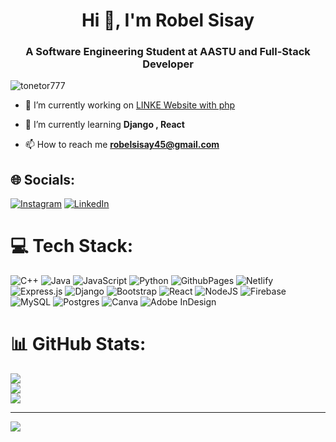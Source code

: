 <h1 align="center">Hi 👋, I'm Robel Sisay</h1>
<h3 align="center">A Software Engineering Student at AASTU and Full-Stack Developer</h3>

<p align="left"> <img src="https://komarev.com/ghpvc/?username=tonetor777&label=Profile%20views&color=0e75b6&style=flat" alt="tonetor777" /> </p>

- 🔭 I’m currently working on [LINKE Website with php](https://github.com/Tonetor777/Internet-Programming-Project)

- 🌱 I’m currently learning **Django , React**

- 📫 How to reach me **robelsisay45@gmail.com**


## 🌐 Socials:
[![Instagram](https://img.shields.io/badge/Instagram-%23E4405F.svg?logo=Instagram&logoColor=white)](https://instagram.com/tonetor777) [![LinkedIn](https://img.shields.io/badge/LinkedIn-%230077B5.svg?logo=linkedin&logoColor=white)](https://linkedin.com/in/robel-sisay-b81993225) 

# 💻 Tech Stack:
![C++](https://img.shields.io/badge/c++-%2300599C.svg?style=for-the-badge&logo=c%2B%2B&logoColor=white) ![Java](https://img.shields.io/badge/java-%23ED8B00.svg?style=for-the-badge&logo=openjdk&logoColor=white) ![JavaScript](https://img.shields.io/badge/javascript-%23323330.svg?style=for-the-badge&logo=javascript&logoColor=%23F7DF1E) ![Python](https://img.shields.io/badge/python-3670A0?style=for-the-badge&logo=python&logoColor=ffdd54) ![GithubPages](https://img.shields.io/badge/github%20pages-121013?style=for-the-badge&logo=github&logoColor=white) ![Netlify](https://img.shields.io/badge/netlify-%23000000.svg?style=for-the-badge&logo=netlify&logoColor=#00C7B7) ![Express.js](https://img.shields.io/badge/express.js-%23404d59.svg?style=for-the-badge&logo=express&logoColor=%2361DAFB) ![Django](https://img.shields.io/badge/django-%23092E20.svg?style=for-the-badge&logo=django&logoColor=white) ![Bootstrap](https://img.shields.io/badge/bootstrap-%238511FA.svg?style=for-the-badge&logo=bootstrap&logoColor=white) ![React](https://img.shields.io/badge/react-%2320232a.svg?style=for-the-badge&logo=react&logoColor=%2361DAFB) ![NodeJS](https://img.shields.io/badge/node.js-6DA55F?style=for-the-badge&logo=node.js&logoColor=white) ![Firebase](https://img.shields.io/badge/Firebase-039BE5?style=for-the-badge&logo=Firebase&logoColor=white) ![MySQL](https://img.shields.io/badge/mysql-%2300000f.svg?style=for-the-badge&logo=mysql&logoColor=white) ![Postgres](https://img.shields.io/badge/postgres-%23316192.svg?style=for-the-badge&logo=postgresql&logoColor=white) ![Canva](https://img.shields.io/badge/Canva-%2300C4CC.svg?style=for-the-badge&logo=Canva&logoColor=white) ![Adobe InDesign](https://img.shields.io/badge/Adobe%20InDesign-49021F?style=for-the-badge&logo=adobeindesign&logoColor=FF3366)
# 📊 GitHub Stats:
![](https://github-readme-stats.vercel.app/api?username=Tonetor777&theme=dark&hide_border=false&include_all_commits=false&count_private=false)<br/>
![](https://github-readme-streak-stats.herokuapp.com/?user=Tonetor777&theme=dark&hide_border=false)<br/>
![](https://github-readme-stats.vercel.app/api/top-langs/?username=Tonetor777&theme=dark&hide_border=false&include_all_commits=false&count_private=false&layout=compact)

---
[![](https://visitcount.itsvg.in/api?id=Tonetor777&icon=0&color=0)](https://visitcount.itsvg.in)

<!-- Proudly created with GPRM ( https://gprm.itsvg.in ) -->
